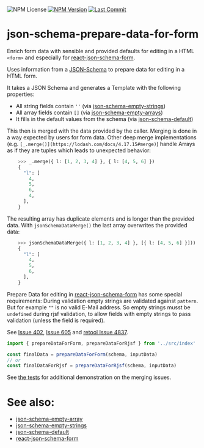 ![NPM License](https://img.shields.io/npm/l/json-schema-prepare-data-for-form)
[![NPM Version](https://img.shields.io/npm/v/json-schema-prepare-data-for-form)](https://www.npmjs.com/package/json-schema-prepare-data-for-form)
[![Last Commit](https://img.shields.io/github/last-commit/mdornseif/json-schema-prepare-data-for-form)](https://github.com/mdornseif/json-schema-prepare-data-for-form)

# json-schema-prepare-data-for-form

Enrich form data with sensible and provided defaults for editing in a HTML `<form>` and especially for [react-json-schema-form](https://github.com/rjsf-team/react-jsonschema-form).

Uses information from a [JSON-Schema](https://json-schema.org) to prepare data for editing in a HTML form.

It takes a JSON Schema and generates a Template with the following properties:

- All string fields contain `''` (via [json-schema-empty-strings](https://www.npmjs.com/package/json-schema-empty-strings))
- All array fields contain `[]` (via [json-schema-empty-arrays](https://www.npmjs.com/package/json-schema-empty-arrays))
- It fills in the default values from the schema (via [json-schema-default](https://www.npmjs.com/package/json-schema-default))

This then is merged with the data provided by the caller. Merging is done in a way expected by users for form data.
Other deep merge implementations (e.g. `[_.merge()](https://lodash.com/docs/4.17.15#merge)`) handle Arrays as if they are tuples which leads to unexpected behavior:

```py
    >>> _.merge({ l: [1, 2, 3, 4] }, { l: [4, 5, 6] })
    {
      "l": [
        4,
        5,
        6,
        4,
      ],
    }
```

The resulting array has duplicate elements and is longer than the provided data. 
With `jsonSchemaDataMerge()` the last array overwrites the provided data:

```py
    >>> jsonSchemaDataMerge({ l: [1, 2, 3, 4] }, [{ l: [4, 5, 6] }]))
    {
      "l": [
        4,
        5,
        6,
      ],
    }
```

Prepare Data for editing in [react-json-schema-form](https://github.com/rjsf-team/react-jsonschema-form)
has some special requirements: 
During validation empty strings are validated against `pattern`. 
But for example `""` is no valid E-Mail address.
So empty strings musst be `undefined` during rjsf validation,
to allow fields with empty strings to pass validation (unless the field is required).

See [Issue 402](https://github.com/rjsf-team/react-jsonschema-form/issues/402),
[Issue 605](https://github.com/rjsf-team/react-jsonschema-form/issues/605) and
[retool Issue 4837](https://community.retool.com/t/json-schema-form-ui-emptyvalue-issues/4837).


```js
import { prepareDataForForm, prepareDataForRjsf } from '../src/index'

const finalData = prepareDataForForm(schema, inputData)
// or
const finalDataForRjsf = prepareDataForRjsf(schema, inputData)
```

See [the tests](https://github.com/mdornseif/json-schema-prepare-data-for-form/blob/main/test/index.test.ts) 
for additional demonstration on the merging issues.


# See also:

- [json-schema-empty-array](https://www.npmjs.com/package/json-schema-empty-array)
- [json-schema-empty-strings](https://www.npmjs.com/package/json-schema-empty-strings)
- [json-schema-default](https://www.npmjs.com/package/json-schema-default)
- [react-json-schema-form](https://github.com/rjsf-team/react-jsonschema-form)
